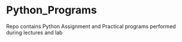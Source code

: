 # Python_Programs
Repo contains Python Assignment and Practical programs performed during lectures and lab
